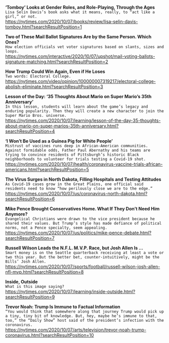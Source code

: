 **‘Tomboy’ Looks at Gender Roles, and Role-Playing, Through the Ages**\
`Lisa Selin Davis’s book asks what it means, really, to “act like a girl,” or not.`\
https://nytimes.com/2020/10/07/books/review/lisa-selin-davis-tomboy.html?searchResultPosition=1

**Two of These Mail Ballot Signatures Are by the Same Person. Which Ones?**\
`How election officials vet voter signatures based on slants, sizes and loops.`\
https://nytimes.com/interactive/2020/10/07/upshot/mail-voting-ballots-signature-matching.html?searchResultPosition=2

**How Trump Could Win Again, Even if He Loses**\
`Two words: Electoral College.`\
https://nytimes.com/video/opinion/100000007319217/electoral-college-abolish-eliminate.html?searchResultPosition=3

**Lesson of the Day: ‘35 Thoughts About Mario on Super Mario’s 35th Anniversary’**\
`In this lesson, students will learn about the game’s legacy and enduring popularity. Then they will create a new character to join the Super Mario Bros. universe.`\
https://nytimes.com/2020/10/07/learning/lesson-of-the-day-35-thoughts-about-mario-on-super-marios-35th-anniversary.html?searchResultPosition=4

**‘I Won’t Be Used as a Guinea Pig for White People’**\
`Mistrust of vaccines runs deep in African-American communities. Against formidable odds, Father Paul Abernathy and his teams are trying to convince residents of Pittsburgh’s historic Black neighborhoods to volunteer for trials testing a Covid-19 shot.`\
https://nytimes.com/2020/10/07/health/coronavirus-vaccine-trials-african-americans.html?searchResultPosition=5

**The Virus Surges in North Dakota, Filling Hospitals and Testing Attitudes**\
`As Covid-19 cases grow in the Great Plains, one official said residents need to know “how perilously close we are to the edge.”`\
https://nytimes.com/2020/10/07/us/coronavirus-north-dakota.html?searchResultPosition=6

**Mike Pence Brought Conservatives Home. What If They Don’t Need Him Anymore?**\
`Evangelical Christians were drawn to the vice president because he shared their values. But Trump’s style has made defiance of political norms, not a Pence specialty, seem appealing.`\
https://nytimes.com/2020/10/07/us/politics/mike-pence-debate.html?searchResultPosition=7

**Russell Wilson Leads the N.F.L. M.V.P. Race, but Josh Allen Is …**\
`Smart money is on the Seattle quarterback receiving at least a vote or two this year. But the better bet, counter-intuitively, might be the Bills’ Josh Allen.`\
https://nytimes.com/2020/10/07/sports/football/russell-wilson-josh-allen-nfl-mvp.html?searchResultPosition=8

**Inside, Outside**\
`What is this image saying?`\
https://nytimes.com/2020/10/07/learning/inside-outside.html?searchResultPosition=9

**Trevor Noah: Trump Is Immune to Factual Information**\
`“You would think that somewhere along that journey Trump would pick up a tiny, tiny bit of knowledge. But, hey, maybe he’s immune to that, too,” the “Daily Show” host said of the president’s infection with the coronavirus.`\
https://nytimes.com/2020/10/07/arts/television/trevor-noah-trump-coronavirus.html?searchResultPosition=10

